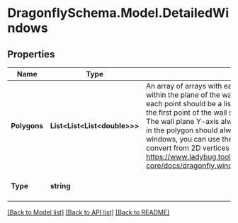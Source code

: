 
# DragonflySchema.Model.DetailedWindows

## Properties

Name | Type | Description | Notes
------------ | ------------- | ------------- | -------------
**Polygons** | **List&lt;List&lt;List&lt;double&gt;&gt;&gt;** | An array of arrays with each sub-array representing a polygonal boundary of a window within the plane of the wall. Each sub-array should consist of at least three 2D points and each point should be a list of 2 (x, y) values. The wall plane is assumed to have an origin at the first point of the wall segment and an X-axis extending along the length of the segment. The wall plane Y-axis always points upwards. Therefore, both X and Y values of each point in the polygon should always be positive. Note that, if you are starting from 3D vertices of windows, you can use these window parameters to represent them. Some sample code to convert from 2D vertices to 2D vertices in the plane of the wall can be found here: https://www.ladybug.tools/dragonfly-core/docs/dragonfly.windowparameter.html#dragonfly.windowparameter.DetailedWindows | 
**Type** | **string** |  | [optional] [default to "DetailedWindows"]

[[Back to Model list]](../README.md#documentation-for-models)
[[Back to API list]](../README.md#documentation-for-api-endpoints)
[[Back to README]](../README.md)

